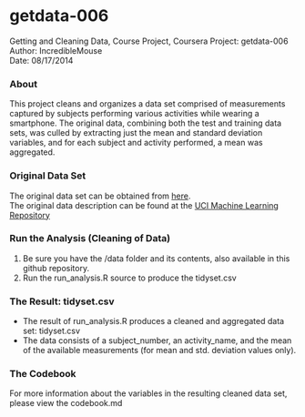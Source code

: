 getdata-006
===========

Getting and Cleaning Data, Course Project, Coursera Project: getdata-006  
Author: IncredibleMouse  
Date: 08/17/2014  

### About
This project cleans and organizes a data set comprised of measurements captured by subjects performing various activities while wearing a smartphone. The original data, combining both the test and training data sets, was culled by extracting just the mean and standard deviation variables, and for each subject and activity performed, a mean was aggregated.

### Original Data Set
The original data set can be obtained from [here](https://d396qusza40orc.cloudfront.net/getdata%2Fprojectfiles%2FUCI%20HAR%20Dataset.zip).  
The original data description can be found at the [UCI Machine Learning Repository](http://archive.ics.uci.edu/ml/datasets/Human+Activity+Recognition+Using+Smartphones)

### Run the Analysis (Cleaning of Data)
1. Be sure you have the /data folder and its contents, also available in this github repository.
1. Run the run_analysis.R source to produce the tidyset.csv

### The Result: tidyset.csv
* The result of run_analysis.R produces a cleaned and aggregated data set: tidyset.csv  
* The data consists of a subject_number, an activity_name, and the mean of the available measurements (for mean and std. deviation values only).

### The Codebook
For more information about the variables in the resulting cleaned data set, please view the codebook.md
